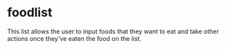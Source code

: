 # foodlist
This list allows the user to input foods that they want to eat and take other actions once they've eaten the food on the list.
